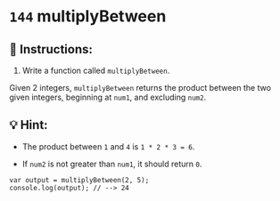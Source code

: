 # `144` multiplyBetween

## 📝 Instructions:

1. Write a function called `multiplyBetween`.

Given 2 integers, `multiplyBetween` returns the product between the two given integers, beginning at `num1`, and excluding `num2`.

## :bulb: Hint:

* The product between `1` and `4` is `1 * 2 * 3 = 6`.

* If `num2` is not greater than `num1`, it should return `0`.

```Js
var output = multiplyBetween(2, 5);
console.log(output); // --> 24
```